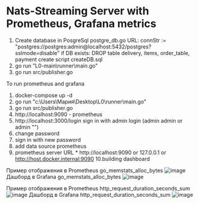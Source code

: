 ﻿# Nats-Streaming Server with Prometheus, Grafana metrics
1. Create database in PosgreSql
postgre_db.go 
URL: connStr := "postgres://postgres:admin@localhost:5432/postgres?sslmode=disable" 
if DB exists: DROP table delivery, items, order_table, payment
create script createDB.sql
2. go run "L0-main\runner\main.go"
3. go run src/publisher.go

To run prometheus and grafana
1. docker-compose up -d
2. go run "c:\Users\Мария\Desktop\L0\runner\main.go"
3. go run src/publisher.go
4. http://localhost:9090 - prometheus
5. http://localhost:3000/login sign in with admin login  (admin admin or admin "")
6. change password
7. sign in with new password
8. add data source prometheus
9. prometheus server URL * http://localhost:9090 or 127.0.0.1 or http://host.docker.internal:9090 
10.building dashboard

Пример отображения в Prometheus go_memstats_alloc_bytes
 ![image](https://github.com/ernsterfickfacker/NatsStreamingServer_PrometheusGrafana/assets/93219479/c56355e9-d8d4-43ef-bbec-7d1cde55ae61)
Дашборд в Grafana go_memstats_alloc_bytes
![image](https://github.com/ernsterfickfacker/NatsStreamingServer_PrometheusGrafana/assets/93219479/880cbf14-eb8f-47c1-82b2-b181922d5787)

Пример отображения в Prometheus http_request_duration_seconds_sum 
![image](https://github.com/ernsterfickfacker/NatsStreamingServer_PrometheusGrafana/assets/93219479/e4c7d1f0-5529-47d2-a26f-591c72f946df)
Дашборд в Grafana http_request_duration_seconds_sum 
![image](https://github.com/ernsterfickfacker/NatsStreamingServer_PrometheusGrafana/assets/93219479/f3ce3950-1577-4b2e-aea8-00f01b4125e7)




